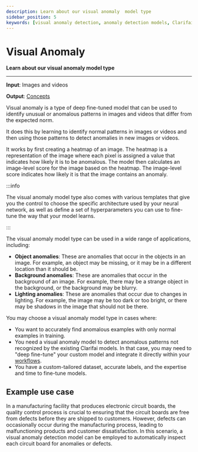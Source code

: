 ```yaml
---
description: Learn about our visual anomaly  model type
sidebar_position: 5
keywords: [visual anomaly detection, anomaly detection models, Clarifai visual anomaly, AI anomaly detection, machine learning anomaly detection, computer vision anomaly detection, visual anomaly detector, image anomaly detection, AI visual anomaly]
---
```


# Visual Anomaly 

**Learn about our visual anomaly model type**
<hr />

**Input**: Images and videos

**Output**: [Concepts]( https://docs.clarifai.com/portal-guide/concepts) 

Visual anomaly is a type of deep fine-tuned model that can be used to identify unusual or anomalous patterns in images and videos that differ from the expected norm. 

It does this by learning to identify normal patterns in images or videos and then using those patterns to detect anomalies in new images or videos. 

It works by first creating a heatmap of an image. The heatmap is a representation of the image where each pixel is assigned a value that indicates how likely it is to be anomalous. The model then calculates an image-level score for the image based on the heatmap. The image-level score indicates how likely it is that the image contains an anomaly.

:::info

The visual anomaly model type also comes with various templates that give you the control to choose the specific architecture used by your neural network, as well as define a set of hyperparameters you can use to fine-tune the way that your model learns.

:::

The visual anomaly model type can be used in a wide range of applications, including:

- **Object anomalies**: These are anomalies that occur in the objects in an image. For example, an object may be missing, or it may be in a different location than it should be.
- **Background anomalies**: These are anomalies that occur in the background of an image. For example, there may be a strange object in the background, or the background may be blurry.
- **Lighting anomalies**: These are anomalies that occur due to changes in lighting. For example, the image may be too dark or too bright, or there may be shadows in the image that should not be there.

You may choose a visual anomaly model type in cases where:

- You want to accurately find anomalous examples with only normal examples in training.
- You need a visual anomaly model to detect anomalous patterns not recognized by the existing Clarifai models. In that case, you may need to "deep fine-tune" your custom model and integrate it directly within your [workflows](https://docs.clarifai.com/portal-guide/workflows/).
- You have a custom-tailored dataset, accurate labels, and the expertise and time to fine-tune models.

## Example use case

In a manufacturing facility that produces electronic circuit boards, the quality control process is crucial to ensuring that the circuit boards are free from defects before they are shipped to customers. However, defects can occasionally occur during the manufacturing process, leading to malfunctioning products and customer dissatisfaction. In this scenario, a visual anomaly detection model can be employed to automatically inspect each circuit board for anomalies or defects. 
